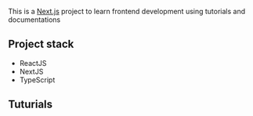 This is a [Next.js](https://nextjs.org/) project to learn frontend development using tutorials and documentations

## Project stack

- ReactJS
- NextJS
- TypeScript

## Tuturials
